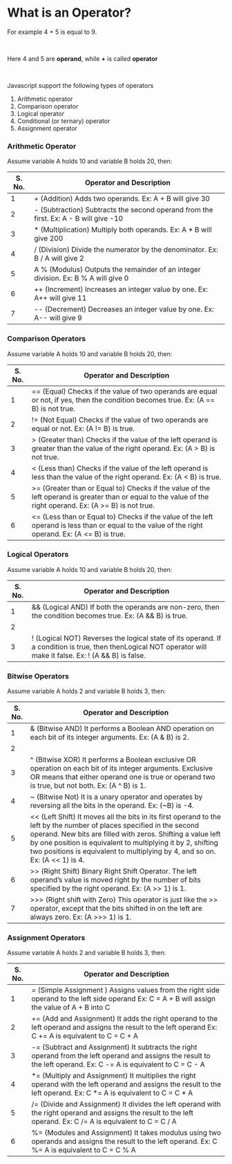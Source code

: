 # What is an Operator?

For example 4 + 5 is equal to 9.

<br>

Here 4 and 5 are **operand**, while **+** is called **operator**

<br>

Javascript support the following types of operators

1. Arithmetic operator
2. Comparison operator
3. Logical operator
4. Conditional (or ternary) operator
5. Assignment operator

### Arithmetic Operator

Assume variable A holds 10 and variable B holds 20, then:


| S. No. | Operator and Description |
| ------ | ------------------------ |
| 1 | + (Addition) Adds two operands. Ex: A + B will give 30 |
| 2 | - (Subtraction) Subtracts the second operand from the first. Ex: A - B will give -10 |
| 3 | * (Multiplication) Multiply both operands. Ex: A * B will give 200 |
| 4 | / (Division) Divide the numerator by the denominator. Ex: B / A will give 2 |
| 5 | A % (Modulus) Outputs the remainder of an integer division. Ex: B % A will give 0 |
| 6 | ++ (Increment) Increases an integer value by one. Ex: A++ will give 11 |
| 7 | -- (Decrement) Decreases an integer value by one. Ex: A-- will give 9 |

### Comparison Operators

Assume variable A holds 10 and variable B holds 20, then:


| S. No. | Operator and Description |
| ------ | ------------------------ |
| 1 | == (Equal) Checks if the value of two operands are equal or not, if yes, then the condition becomes true. Ex: (A == B) is not true. |
| 2 | != (Not Equal) Checks if the value of two operands are equal or not. Ex: (A != B) is true. |
| 3 | > (Greater than) Checks if the value of the left operand is greater than the value of the right operand. Ex: (A > B) is not true. |
| 4 | < (Less than) Checks if the value of the left operand is less than the value of the right operand. Ex: (A < B) is true. |
| 5 | >= (Greater than or Equal to) Checks if the value of the left operand is greater than or equal to the value of the right operand. Ex: (A >= B) is not true. |
| 6 | <= (Less than or Equal to) Checks if the value of the left operand is less than or equal to the value of the right operand. Ex: (A <= B) is true. |

### Logical Operators

Assume variable A holds 10 and variable B holds 20, then:


| S. No. | Operator and Description |
| ------ | ------------------------ |
| 1 | && (Logical AND) If both the operands are non-zero, then the condition becomes true. Ex: (A && B) is true. |
| 2 | || (Logical OR) If any of the two operands are non-zero, then the condition becomes true. Ex: (A || B) is true. |
| 3 | ! (Logical NOT) Reverses the logical state of its operand. If a condition is true, then thenLogical NOT operator will make it false. Ex: ! (A && B) is false. |

### Bitwise Operators

Assume variable A holds 2 and variable B holds 3, then:

| S. No. | Operator and Description |
| ------ | ------------------------ |
| 1 | & (Bitwise AND) It performs a Boolean AND operation on each bit of its integer arguments. Ex: (A & B) is 2. |
| 2 | | (BitWise OR) It performs a Boolean OR operation on each bit of its integer arguments. Ex: (A | B) is 3. |
| 3 | ^ (Bitwise XOR) It performs a Boolean exclusive OR operation on each bit of its integer arguments. Exclusive OR means that either operand one is true or operand two is true, but not both. Ex: (A ^ B) is 1. |
| 4 | ~ (Bitwise Not) It is a unary operator and operates by reversing all the bits in the operand. Ex: (~B) is -4. |
| 5 | << (Left Shift) It moves all the bits in its first operand to the left by the number of places specified in the second operand. New bits are filled with zeros. Shifting a value left by one position is equivalent to multiplying it by 2, shifting two positions is equivalent to multiplying by 4, and so on. Ex: (A << 1) is 4. |
| 6 | >> (Right Shift) Binary Right Shift Operator. The left operand’s value is moved right by the number of bits specified by the right operand. Ex: (A >> 1) is 1. |
| 7 | >>> (Right shift with Zero) This operator is just like the >> operator, except that the bits shifted in on the left are always zero. Ex: (A >>> 1) is 1. |

### Assignment Operators

Assume variable A holds 2 and variable B holds 3, then:

| S. No. | Operator and Description |
| ------ | ------------------------ |
| 1 | = (Simple Assignment ) Assigns values from the right side operand to the left side operand Ex: C = A + B will assign the value of A + B into C |
| 2 | += (Add and Assignment) It adds the right operand to the left operand and assigns the result to the left operand Ex: C += A is equivalent to C = C + A |
| 3 | -= (Subtract and Assignment) It subtracts the right operand from the left operand and assigns the result to the left operand. Ex: C -= A is equivalent to C = C - A |
| 4 | *= (Multiply and Assignment) It multiplies the right operand with the left operand and assigns the result to the left operand. Ex: C *= A is equivalent to C = C * A |
| 5 | /= (Divide and Assignment) It divides the left operand with the right operand and assigns the result to the left operand. Ex: C /= A is equivalent to C = C / A |
| 6 | %= (Modules and Assignment) It takes modulus using two operands and assigns the result to the left operand. Ex: C %= A is equivalent to C = C % A |



